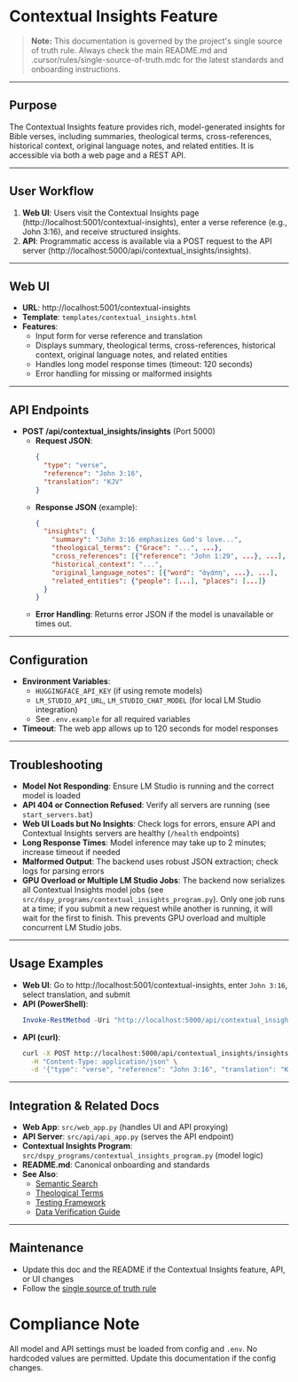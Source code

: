 # Contextual Insights Feature

> **Note:** This documentation is governed by the project's single source of truth rule. Always check the main README.md and .cursor/rules/single-source-of-truth.mdc for the latest standards and onboarding instructions.

---

## Purpose
The Contextual Insights feature provides rich, model-generated insights for Bible verses, including summaries, theological terms, cross-references, historical context, original language notes, and related entities. It is accessible via both a web page and a REST API.

---

## User Workflow
1. **Web UI**: Users visit the Contextual Insights page (http://localhost:5001/contextual-insights), enter a verse reference (e.g., John 3:16), and receive structured insights.
2. **API**: Programmatic access is available via a POST request to the API server (http://localhost:5000/api/contextual_insights/insights).

---

## Web UI
- **URL**: http://localhost:5001/contextual-insights
- **Template**: `templates/contextual_insights.html`
- **Features**:
  - Input form for verse reference and translation
  - Displays summary, theological terms, cross-references, historical context, original language notes, and related entities
  - Handles long model response times (timeout: 120 seconds)
  - Error handling for missing or malformed insights

---

## API Endpoints
- **POST /api/contextual_insights/insights** (Port 5000)
  - **Request JSON**:
    ```json
    {
      "type": "verse",
      "reference": "John 3:16",
      "translation": "KJV"
    }
    ```
  - **Response JSON** (example):
    ```json
    {
      "insights": {
        "summary": "John 3:16 emphasizes God's love...",
        "theological_terms": {"Grace": "...", ...},
        "cross_references": [{"reference": "John 1:29", ...}, ...],
        "historical_context": "...",
        "original_language_notes": [{"word": "ἀγάπη", ...}, ...],
        "related_entities": {"people": [...], "places": [...]}
      }
    }
    ```
  - **Error Handling**: Returns error JSON if the model is unavailable or times out.

---

## Configuration
- **Environment Variables**:
  - `HUGGINGFACE_API_KEY` (if using remote models)
  - `LM_STUDIO_API_URL`, `LM_STUDIO_CHAT_MODEL` (for local LM Studio integration)
  - See `.env.example` for all required variables
- **Timeout**: The web app allows up to 120 seconds for model responses

---

## Troubleshooting
- **Model Not Responding**: Ensure LM Studio is running and the correct model is loaded
- **API 404 or Connection Refused**: Verify all servers are running (see `start_servers.bat`)
- **Web UI Loads but No Insights**: Check logs for errors, ensure API and Contextual Insights servers are healthy (`/health` endpoints)
- **Long Response Times**: Model inference may take up to 2 minutes; increase timeout if needed
- **Malformed Output**: The backend uses robust JSON extraction; check logs for parsing errors
- **GPU Overload or Multiple LM Studio Jobs**: The backend now serializes all Contextual Insights model jobs (see `src/dspy_programs/contextual_insights_program.py`). Only one job runs at a time; if you submit a new request while another is running, it will wait for the first to finish. This prevents GPU overload and multiple concurrent LM Studio jobs.

---

## Usage Examples
- **Web UI**: Go to http://localhost:5001/contextual-insights, enter `John 3:16`, select translation, and submit
- **API (PowerShell)**:
  ```powershell
  Invoke-RestMethod -Uri "http://localhost:5000/api/contextual_insights/insights" -Method Post -ContentType "application/json" -Body '{"type": "verse", "reference": "John 3:16", "translation": "KJV"}'
  ```
- **API (curl)**:
  ```sh
  curl -X POST http://localhost:5000/api/contextual_insights/insights \
    -H "Content-Type: application/json" \
    -d '{"type": "verse", "reference": "John 3:16", "translation": "KJV"}'
  ```

---

## Integration & Related Docs
- **Web App**: `src/web_app.py` (handles UI and API proxying)
- **API Server**: `src/api/api_app.py` (serves the API endpoint)
- **Contextual Insights Program**: `src/dspy_programs/contextual_insights_program.py` (model logic)
- **README.md**: Canonical onboarding and standards
- **See Also**:
  - [Semantic Search](./semantic_search.md)
  - [Theological Terms](./theological_terms.md)
  - [Testing Framework](../guides/testing_framework.md)
  - [Data Verification Guide](../guides/data_verification.md)

---

## Maintenance
- Update this doc and the README if the Contextual Insights feature, API, or UI changes
- Follow the [single source of truth rule](../../.cursor/rules/single-source-of-truth.mdc)

# Compliance Note
All model and API settings must be loaded from config and `.env`. No hardcoded values are permitted. Update this documentation if the config changes. 